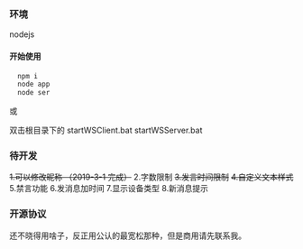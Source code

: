 ### 环境
nodejs

#### 开始使用

``` javascript
  npm i
  node app
  node ser
```

或

双击根目录下的
  startWSClient.bat
  startWSServer.bat

### 待开发
~~1.可以修改昵称 （2019-3-1 完成）~~
2.字数限制
~~3.发言时间限制~~
~~4.自定义文本样式~~
5.禁言功能
6.发消息加时间
7.显示设备类型
8.新消息提示

### 开源协议

还不晓得用啥子，反正用公认的最宽松那种，但是商用请先联系我。